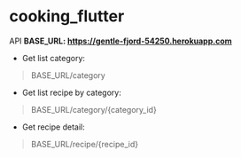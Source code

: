 # cooking_flutter

API
**BASE_URL: https://gentle-fjord-54250.herokuapp.com**

- Get list category: 
> BASE_URL/category
- Get list recipe by category: 
> BASE_URL/category/{category_id}
- Get recipe detail: 
> BASE_URL/recipe/{recipe_id}

